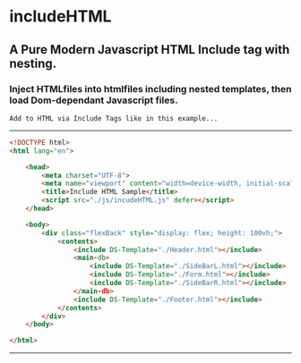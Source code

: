 # includeHTML
## A Pure Modern Javascript HTML Include tag with nesting.

   ### Inject HTMLfiles into htmlfiles including nested templates, then load Dom-dependant Javascript files.

    Add to HTML via Include Tags like in this example...
---------------------------------------------------------------------------------------------------------

```html
<!DOCTYPE html>
<html lang="en">

	<head>
		<meta charset="UTF-8">
		<meta name="viewport" content="width=device-width, initial-scale=1.0">
		<title>Include HTML Sample</title>
		<script src="./js/incudeHTML.js" defer></script>
	</head>

	<body>
		<div class="flexBack" style="display: flex; height: 100vh;">
			<contents>
				<include DS-Template="./Header.html"></include>
				<main-db>
					<include DS-Template="./SideBarL.html"></include>
					<include DS-Template="./Form.html"></include>
					<include DS-Template="./SideBarR.html"></include>
				</main-db>	
				<include DS-Template="./Footer.html"></include>
			</contents>	
		</div>
	</body>

</html>  
```

---------------------------------------------------------------------------------------------------------
